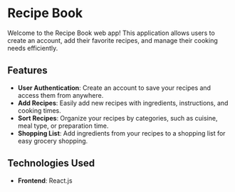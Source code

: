 # Recipe Book

Welcome to the Recipe Book web app! This application allows users to create an account, add their favorite recipes, and manage their cooking needs efficiently.

## Features

- **User Authentication**: Create an account to save your recipes and access them from anywhere.
- **Add Recipes**: Easily add new recipes with ingredients, instructions, and cooking times.
- **Sort Recipes**: Organize your recipes by categories, such as cuisine, meal type, or preparation time.
- **Shopping List**: Add ingredients from your recipes to a shopping list for easy grocery shopping.


## Technologies Used

- **Frontend**: React.js